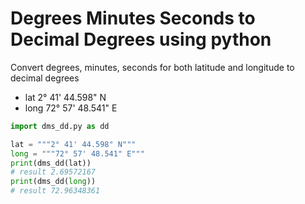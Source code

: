 # Degrees Minutes Seconds to Decimal Degrees using python

Convert degrees, minutes, seconds for both latitude and longitude to decimal degrees
- lat 2° 41' 44.598" N
- long 72° 57' 48.541" E

``` python
import dms_dd.py as dd

lat = """2° 41' 44.598" N"""
long = """72° 57' 48.541" E"""
print(dms_dd(lat))
# result 2.69572167
print(dms_dd(long))
# result 72.96348361
```

